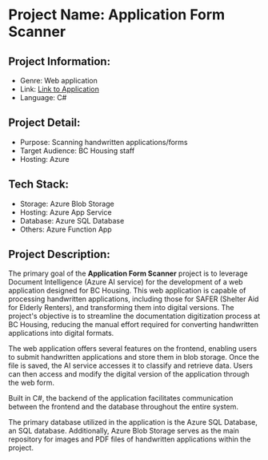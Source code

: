 # Project Name: Application Form Scanner

## Project Information:
- Genre: Web application
- Link: [Link to Application](https://afsbackendwebapp.azurewebsites.net/Home/Visualization)
- Language: C#

## Project Detail:
- Purpose: Scanning handwritten applications/forms
- Target Audience: BC Housing staff
- Hosting: Azure

## Tech Stack:
- Storage: Azure Blob Storage
- Hosting: Azure App Service
- Database: Azure SQL Database
- Others: Azure Function App

## Project Description:

The primary goal of the **Application Form Scanner** project is to leverage Document Intelligence (Azure AI service) for the development of a web application designed for BC Housing. This web application is capable of processing handwritten applications, including those for SAFER (Shelter Aid for Elderly Renters), and transforming them into digital versions. The project's objective is to streamline the documentation digitization process at BC Housing, reducing the manual effort required for converting handwritten applications into digital formats.

The web application offers several features on the frontend, enabling users to submit handwritten applications and store them in blob storage. Once the file is saved, the AI service accesses it to classify and retrieve data. Users can then access and modify the digital version of the application through the web form.

Built in C#, the backend of the application facilitates communication between the frontend and the database throughout the entire system.

The primary database utilized in the application is the Azure SQL Database, an SQL database. Additionally, Azure Blob Storage serves as the main repository for images and PDF files of handwritten applications within the project.
